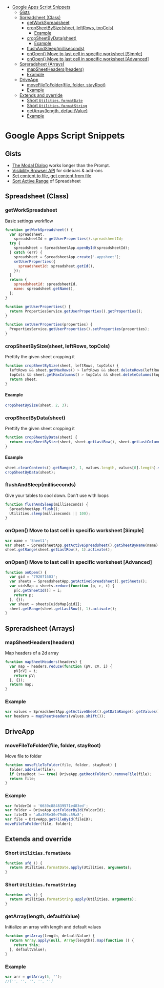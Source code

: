 <!-- TOC -->

- [Google Apps Script Snippets](#google-apps-script-snippets)
  - [Gists](#gists)
  - [Spreadsheet (Class)](#spreadsheet-class)
    - [getWorkSpreadsheet](#getworkspreadsheet)
    - [cropSheetBySize(sheet, leftRows, topCols)](#cropsheetbysizesheet-leftrows-topcols)
      - [Example](#example)
    - [cropSheetByData(sheet)](#cropsheetbydatasheet)
      - [Example](#example-1)
    - [flushAndSleep(milliseconds)](#flushandsleepmilliseconds)
    - [onOpen() Move to last cell in specific worksheet [Simple]](#onopen-move-to-last-cell-in-specific-worksheet-simple)
    - [onOpen() Move to last cell in specific worksheet [Advanced]](#onopen-move-to-last-cell-in-specific-worksheet-advanced)
  - [Spreradsheet (Arrays)](#spreradsheet-arrays)
    - [mapSheetHeaders(headers)](#mapsheetheadersheaders)
    - [Example](#example-2)
  - [DriveApp](#driveapp)
    - [moveFileToFolder(file, folder, stayRoot)](#movefiletofolderfile-folder-stayroot)
    - [Example](#example-3)
  - [Extends and override](#extends-and-override)
    - [Short `Utilities.formatDate`](#short-utilitiesformatdate)
    - [Short `Utilities.formatString`](#short-utilitiesformatstring)
    - [getArray(length, defaultValue)](#getarraylength-defaultvalue)
    - [Example](#example-4)

<!-- /TOC -->

# Google Apps Script Snippets

## Gists

- [The Modal Dialog][1] works longer than the Prompt.
- [Visibility Browser API][2] for sidebars & add-ons
- [Set content to file, get content from file][3]
- [Sort Active Range][4] of Spreadsheet

[1]: https://gist.github.com/oshliaer/9d9dd61ccebf4ea0070c
[2]: https://gist.github.com/oshliaer/4c3c926ab0a5bc9630fb
[3]: https://gist.github.com/oshliaer/25d4fca21e8745df4de9
[4]: https://gist.github.com/oshliaer/0801f151fb57a4bee7f2

## Spreadsheet (Class)

### getWorkSpreadsheet

Basic settings workflow

```javascript
function getWorkSpreadsheet() {
  var spreadsheet,
    spreadsheetId = getUserProperties().spreadsheetId;
  try {
    spreadsheet = SpreadsheetApp.openById(spreadsheetId);
  } catch (err) {
    spreadsheet = SpreadsheetApp.create('.appsheet');
    setUserProperties({
      spreadsheetId: spreadsheet.getId(),
    });
  }
  return {
    spreadsheetId: spreadsheetId,
    name: spreadsheet.getName(),
  };
}

function getUserProperties() {
  return PropertiesService.getUserProperties().getProperties();
}

function setUserProperties(properties) {
  PropertiesService.getUserProperties().setProperties(properties);
}
```

### cropSheetBySize(sheet, leftRows, topCols)

Prettify the given sheet cropping it

```javascript
function cropSheetBySize(sheet, leftRows, topCols) {
  leftRows && sheet.getMaxRows() > leftRows && sheet.deleteRows(leftRows + 1, sheet.getMaxRows() - leftRows);
  topCols && sheet.getMaxColumns() > topCols && sheet.deleteColumns(topCols + 1, sheet.getMaxColumns() - topCols);
  return sheet;
}
```

#### Example

```javascript
cropSheetBySize(sheet, 2, 3);
```

### cropSheetByData(sheet)

Prettify the given sheet cropping it

```javascript
function cropSheetByData(sheet) {
  return cropSheetBySize(sheet, sheet.getLastRow(), sheet.getLastColumn());
}
```

#### Example

```javascript
sheet.clearContents().getRange(2, 1, values.length, values[0].length).setValues(values);
cropSheetByData(sheet);
```

### flushAndSleep(milliseconds)

Give your tables to cool down. Don't use with loops

```javascript
function flushAndSleep(milliseconds) {
  SpreadsheetApp.flush();
  Utilities.sleep(milliseconds || 100);
}
```

### onOpen() Move to last cell in specific worksheet [Simple]

```javascript
var name = 'Sheet1';
var sheet = SpreadsheetApp.getActiveSpreadsheet().getSheetByName(name);
sheet.getRange(sheet.getLastRow(), 1).activate();
```

### onOpen() Move to last cell in specific worksheet [Advanced]

```javascript
function onOpen() {
  var gid = '792071603';
  var sheets = SpreadsheetApp.getActiveSpreadsheet().getSheets();
  var uidsMap = sheets.reduce(function (p, c, i) {
    p[c.getSheetId()] = i;
    return p;
  }, {});
  var sheet = sheets[uidsMap[gid]];
  sheet.getRange(sheet.getLastRow(), 1).activate();
}
```

## Spreradsheet (Arrays)

### mapSheetHeaders(headers)

Map headers of a 2d array

```javascript
function mapSheetHeaders(headers) {
  var map = headers.reduce(function (pV, cV, i) {
    pV[cV] = i;
    return pV;
  }, {});
  return map;
}
```

### Example

```javascript
var values = SpreadsheetApp.getActiveSheet().getDataRange().getValues();
var headers = mapSheetHeaders(values.shift());
```

## DriveApp

### moveFileToFolder(file, folder, stayRoot)

Move file to folder

```javascript
function moveFileToFolder(file, folder, stayRoot) {
  folder.addFile(file);
  if (stayRoot !== true) DriveApp.getRootFolder().removeFile(file);
  return file;
}
```

### Example

```javascript
var folderId = '6630c884839571e483ed';
var folder = DriveApp.getFolderById(folderId);
var fileID = 'a8a398e30e79d0cc59a8';
var file = DriveApp.getFileById(fileID);
moveFileToFolder(file, folder);
```

## Extends and override

### Short `Utilities.formatDate`

```javascript
function ufd_() {
  return Utilities.formatDate.apply(Utilities, arguments);
}
```

### Short `Utilities.formatString`

```javascript
function ufs_() {
  return Utilities.formatString.apply(Utilities, arguments);
}
```

### getArray(length, defaultValue)

Initialize an array with length and default values

```javascript
function getArray(length, defaultValue) {
  return Array.apply(null, Array(length)).map(function () {
    return this;
  }, defaultValue);
}
```

### Example

```javascript
var arr = getArray(5, '');
//['', '', '', '', '']
```
